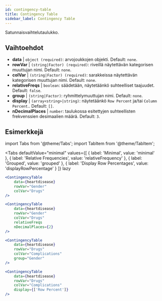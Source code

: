 ```yaml
---
id: contingency-table
title: Contingency Table
sidebar_label: Contingency Table
---
```


Satunnaisvaihtelutaulukko.

## Vaihtoehdot

* __data__ | `object (required)`: arvojoukkojen objekti. Default: `none`.
* __rowVar__ | `(string|Factor) (required)`: riveillä näytettävän kategorisen muuttujan nimi. Default: `none`.
* __colVar__ | `(string|Factor) (required)`:  sarakkeissa näytettävän kategorisen muuttujan nimi. Default: `none`.
* __relativeFreqs__ | `boolean`: säädetään, näytetäänkö suhteelliset taajuudet. Default: `false`.
* __group__ | `(string|Factor)`: ryhmittelymuuttujan nimi. Default: `none`.
* __display__ | `(array<string>|string)`: näytetäänkö `Row Percent` ja/tai `Column Percent`.. Default: `[]`.
* __nDecimalPlaces__ | `number`: taulukossa esitettyjen suhteellisten frekvenssien desimaalien määrä. Default: `3`.


## Esimerkkejä


import Tabs from '@theme/Tabs';
import TabItem from '@theme/TabItem';

<Tabs
    defaultValue="minimal"
    values={[
        { label: 'Minimal', value: 'minimal' },
        { label: 'Relative Frequencies', value: 'relativeFrequency' },
        { label: 'Grouped', value: 'grouped' },
        { label: 'Display Row Percentages', value: 'displayRowPercentage' }
    ]}
    lazy
>

<TabItem value="minimal">

```jsx live
<ContingencyTable
    data={heartdisease} 
    rowVar="Gender"
    colVar="Drugs"
/>
```

</TabItem>

<TabItem value="relativeFrequency">

```jsx live
<ContingencyTable
    data={heartdisease} 
    rowVar="Gender"
    colVar="Drugs"
    relativeFreqs 
    nDecimalPlaces={2}
/>
```

</TabItem>

<TabItem value="grouped">

```jsx live
<ContingencyTable
    data={heartdisease} 
    rowVar="Drugs"
    colVar="Complications"
    group="Gender"
/>
```

</TabItem>

<TabItem value="displayRowPercentage">

```jsx live
<ContingencyTable
    data={heartdisease} 
    rowVar="Drugs"
    colVar="Complications"
    display={['Row Percent']}
/>
```

</TabItem>

</Tabs>
